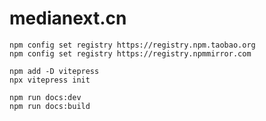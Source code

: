# medianext.cn

```shell
npm config set registry https://registry.npm.taobao.org
npm config set registry https://registry.npmmirror.com
```



```shell
npm add -D vitepress
npx vitepress init
```


```shell
npm run docs:dev
npm run docs:build
```